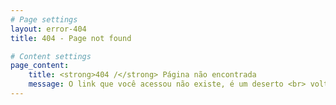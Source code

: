```yaml
---
# Page settings
layout: error-404
title: 404 - Page not found

# Content settings
page_content:
    title: <strong>404 /</strong> Página não encontrada
    message: O link que você acessou não existe, é um deserto <br> volte à [homepage](https://atlas.jor.br) para navegar.
---
```

